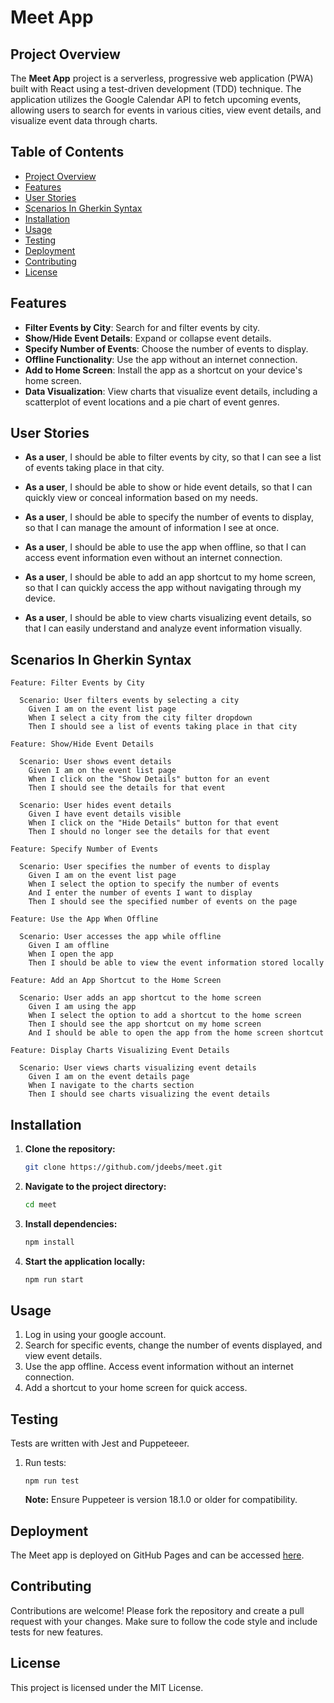 # Meet App

## Project Overview

The **Meet App** project is a serverless, progressive web application (PWA) built with React using a test-driven development (TDD) technique. The application utilizes the Google Calendar API to fetch upcoming events, allowing users to search for events in various cities, view event details, and visualize event data through charts.

## Table of Contents

- [Project Overview](#project-overview)
- [Features](#features)
- [User Stories](#user-stories)
- [Scenarios In Gherkin Syntax](#scenarios-in-gherkin-syntax)
- [Installation](#installation)
- [Usage](#usage)
- [Testing](#testing)
- [Deployment](#deployment)
- [Contributing](#contributing)
- [License](#license)

## Features

- **Filter Events by City**: Search for and filter events by city.
- **Show/Hide Event Details**: Expand or collapse event details.
- **Specify Number of Events**: Choose the number of events to display.
- **Offline Functionality**: Use the app without an internet connection.
- **Add to Home Screen**: Install the app as a shortcut on your device's home screen.
- **Data Visualization**: View charts that visualize event details, including a scatterplot of event locations and a pie chart of event genres.

## User Stories

   - **As a user**, I should be able to filter events by city, so that I can see a list of events taking place in that city.

   - **As a user**, I should be able to show or hide event details, so that I can quickly view or conceal information based on my needs.

   - **As a user**, I should be able to specify the number of events to display, so that I can manage the amount of information I see at once.

   - **As a user**, I should be able to use the app when offline, so that I can access event information even without an internet connection.

   - **As a user**, I should be able to add an app shortcut to my home screen, so that I can quickly access the app without navigating through my device.

   - **As a user**, I should be able to view charts visualizing event details, so that I can easily understand and analyze event information visually.

## Scenarios In Gherkin Syntax

```
Feature: Filter Events by City

  Scenario: User filters events by selecting a city
    Given I am on the event list page
    When I select a city from the city filter dropdown
    Then I should see a list of events taking place in that city
```
```
Feature: Show/Hide Event Details

  Scenario: User shows event details
    Given I am on the event list page
    When I click on the "Show Details" button for an event
    Then I should see the details for that event

  Scenario: User hides event details
    Given I have event details visible
    When I click on the "Hide Details" button for that event
    Then I should no longer see the details for that event
```
```
Feature: Specify Number of Events

  Scenario: User specifies the number of events to display
    Given I am on the event list page
    When I select the option to specify the number of events
    And I enter the number of events I want to display
    Then I should see the specified number of events on the page
```
```
Feature: Use the App When Offline

  Scenario: User accesses the app while offline
    Given I am offline
    When I open the app
    Then I should be able to view the event information stored locally
```
```
Feature: Add an App Shortcut to the Home Screen

  Scenario: User adds an app shortcut to the home screen
    Given I am using the app
    When I select the option to add a shortcut to the home screen
    Then I should see the app shortcut on my home screen
    And I should be able to open the app from the home screen shortcut
```
```
Feature: Display Charts Visualizing Event Details

  Scenario: User views charts visualizing event details
    Given I am on the event details page
    When I navigate to the charts section
    Then I should see charts visualizing the event details
```

## Installation

1. **Clone the repository:**

    ```sh
    git clone https://github.com/jdeebs/meet.git
    ```

2. **Navigate to the project directory:**

    ```sh
    cd meet
    ```

3. **Install dependencies:**

    ```sh
    npm install
    ```

4. **Start the application locally:**

    ```sh
    npm run start
    ```

## Usage

1. Log in using your google account.
2. Search for specific events, change the number of events displayed, and view event details.
3. Use the app offline. Access event information without an internet connection.
4. Add a shortcut to your home screen for quick access.

## Testing

Tests are written with Jest and Puppeteeer.

1. Run tests:

    ```
    npm run test
    ```
    
    **Note:** Ensure Puppeteer is version 18.1.0 or older for compatibility.
    
## Deployment

The Meet app is deployed on GitHub Pages and can be accessed [here](https://jdeebs.github.io/meet).

## Contributing

Contributions are welcome! Please fork the repository and create a pull request with your changes. Make sure to follow the code style and include tests for new features.

## License

This project is licensed under the MIT License.
